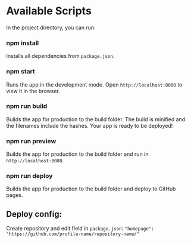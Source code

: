 # Available Scripts
In the project directory, you can run:

### npm install
Installs all dependencies from `package.json`.

### npm start
Runs the app in the development mode.
Open `http://localhost:8080` to view it in the browser.

### npm run build
Builds the app for production to the build folder.
The build is minified and the filenames include the hashes.
Your app is ready to be deployed!

### npm run preview
Builds the app for production to the build folder and run in `http://localhost:8080`.

### npm run deploy
Builds the app for production to the build folder and deploy to GitHub pages.

## Deploy config:
Create repository and edit field in `package.json`:
`"homepage": "https://github.com/profile-name/repository-name/"`
 
